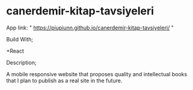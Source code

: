 # canerdemir-kitap-tavsiyeleri
App link: " https://piupiunn.github.io/canerdemir-kitap-tavsiyeleri/ "




Build With;

+React

Description;


A mobile responsive website that proposes quality and intellectual books that I plan to publish as a real site in the future.
